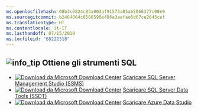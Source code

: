 ```yaml
---
ms.openlocfilehash: 08b3c0824c85a803af91573a85ab5066377c00e9
ms.sourcegitcommit: b2464064c0566590e486a3aafae6d67ce2645cef
ms.translationtype: HT
ms.contentlocale: it-IT
ms.lasthandoff: 07/15/2019
ms.locfileid: "68222318"
---
```

##  <a name="infotipmediainfo-tippng-get-sql-tools"></a>![info_tip](../media/info-tip.png) Ottiene gli strumenti SQL
- [![Download da Microsoft Download Center](../media/download2.png)](../../ssms/download-sql-server-management-studio-ssms.md) [Scaricare SQL Server Management Studio (SSMS)](../../ssms/download-sql-server-management-studio-ssms.md)
- [![Download da Microsoft Download Center](../media/download2.png)](../../ssdt/download-sql-server-data-tools-ssdt.md) [Scaricare SQL Server Data Tools (SSDT)](../../ssdt/download-sql-server-data-tools-ssdt.md)
- [![Download da Microsoft Download Center](../media/download2.png)](../../azure-data-studio/download.md) [Scaricare Azure Data Studio](../../azure-data-studio/download.md)